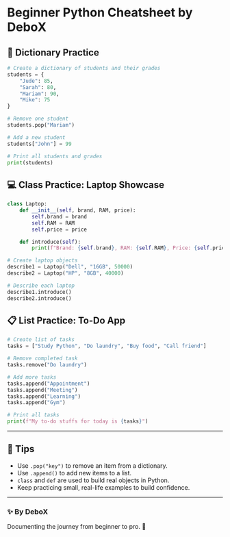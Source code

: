 # Beginner Python Cheatsheet by DeboX

## 📘 Dictionary Practice
```python
# Create a dictionary of students and their grades
students = {
    "Jude": 85,
    "Sarah": 80,
    "Mariam": 90,
    "Mike": 75
}

# Remove one student
students.pop("Mariam")

# Add a new student
students["John"] = 99

# Print all students and grades
print(students)
```

## 💻 Class Practice: Laptop Showcase
```python
class Laptop:
    def __init__(self, brand, RAM, price):
        self.brand = brand
        self.RAM = RAM
        self.price = price

    def introduce(self):
        print(f"Brand: {self.brand}, RAM: {self.RAM}, Price: {self.price}")

# Create laptop objects
describe1 = Laptop("Dell", "16GB", 50000)
describe2 = Laptop("HP", "8GB", 40000)

# Describe each laptop
describe1.introduce()
describe2.introduce()
```

## 📋 List Practice: To-Do App
```python
# Create list of tasks
tasks = ["Study Python", "Do laundry", "Buy food", "Call friend"]

# Remove completed task
tasks.remove("Do laundry")

# Add more tasks
tasks.append("Appointment")
tasks.append("Meeting")
tasks.append("Learning")
tasks.append("Gym")

# Print all tasks
print(f"My to-do stuffs for today is {tasks}")
```

---

## 🧠 Tips
- Use `.pop("key")` to remove an item from a dictionary.
- Use `.append()` to add new items to a list.
- `class` and `def` are used to build real objects in Python.
- Keep practicing small, real-life examples to build confidence.

---

### ✨ By DeboX
Documenting the journey from beginner to pro. 🚀
